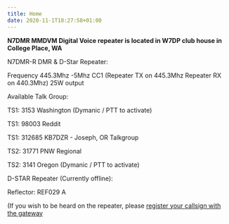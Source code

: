 ```yaml
---
title: Home
date: 2020-11-1T18:27:58+01:00
---
```

**N7DMR MMDVM Digital Voice repeater is located in W7DP club house in College Place, WA**

N7DMR-R DMR & D-Star Repeater:

Frequency 445.3Mhz -5Mhz CC1 (Repeater TX on 445.3Mhz Repeater RX on 440.3Mhz) 25W output

Available Talk Group:

TS1: 3153 Washington (Dymanic / PTT to activate)

TS1: 98003 Reddit

TS1: 312685 KB7DZR - Joseph, OR Talkgroup

TS2: 31771 PNW Regional

TS2: 3141 Oregon (Dymanic / PTT to activate)

D-STAR Repeater (Currently offline):

Reflector: REF029 A 

(If you wish to be heard on the repeater, please [register your callsign with the gateway](http://wa7dre.org/registration/wa7dre-instructions.php)

